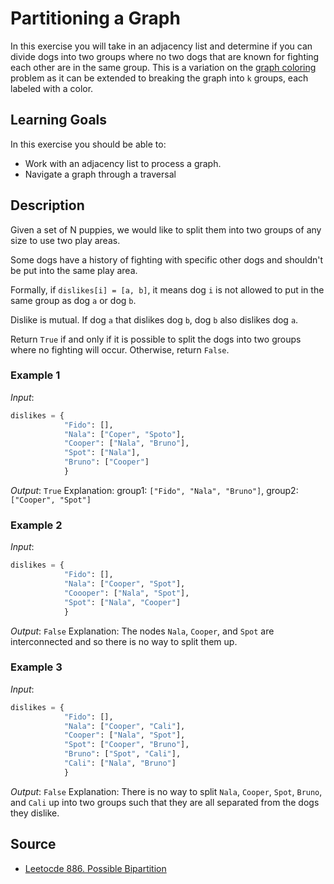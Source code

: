 # Partitioning a Graph

In this exercise you will take in an adjacency list and determine if you can divide dogs into two groups where no two dogs that are known for fighting each other are in the same group.  This is a variation on the [graph coloring](https://en.wikipedia.org/wiki/Graph_coloring) problem as it can be extended to breaking the graph into `k` groups, each labeled with a color.

## Learning Goals

In this exercise you should be able to:

- Work with an adjacency list to process a graph.
- Navigate a graph through a traversal

## Description

Given a set of N puppies, we would like to split them into two groups of any size to use two play areas.

Some dogs have a history of fighting with specific other dogs and shouldn't be put into the same play area.

Formally, if `dislikes[i] = [a, b]`, it means dog `i` is not allowed to put in the same group as dog `a` or dog `b`.

Dislike is mutual. If dog `a` that dislikes dog `b`, dog `b` also dislikes dog `a`. 

Return `True` if and only if it is possible to split the dogs into two groups where no fighting will occur. Otherwise, return `False`.

### Example 1
*Input*:
``` python
dislikes = { 
            "Fido": [],
            "Nala": ["Coper", "Spoto"],
            "Cooper": ["Nala", "Bruno"],
            "Spot": ["Nala"],
            "Bruno": ["Cooper"]
            }
```
*Output*: `True`
Explanation: group1: `["Fido", "Nala", "Bruno"]`, group2: `["Cooper", "Spot"]`

### Example 2
*Input*:
```python
dislikes = {
            "Fido": [],
            "Nala": ["Cooper", "Spot"],
            "Coooper": ["Nala", "Spot"],
            "Spot": ["Nala", "Cooper"]
            }
```
*Output*: `False`
Explanation: The nodes `Nala`, `Cooper`, and `Spot` are interconnected and so there is no way to split them up.

### Example 3
*Input*: 
```Python
dislikes = { 
            "Fido": [],
            "Nala": ["Cooper", "Cali"],
            "Cooper": ["Nala", "Spot"],
            "Spot": ["Cooper", "Bruno"],
            "Bruno": ["Spot", "Cali"],
            "Cali": ["Nala", "Bruno"]
            }
```
*Output*: `False`
Explanation: There is no way to split `Nala`, `Cooper`, `Spot`, `Bruno`, and `Cali` up into two groups such that they are all separated from the dogs they dislike.

## Source

- [Leetocde 886. Possible Bipartition](https://leetcode.com/problems/possible-bipartition/)
